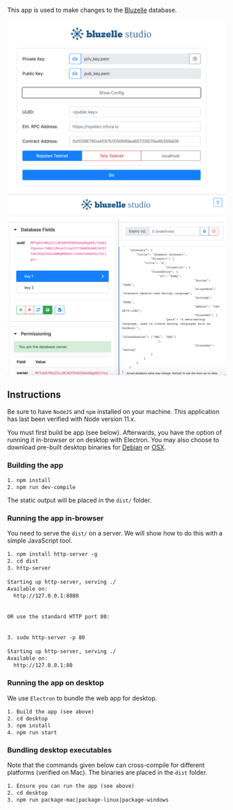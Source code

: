 This app is used to make changes to the [Bluzelle](https://bluzelle.com/) database.


<img src="screen1.png"/>
<img src="screen2.png"/>


## Instructions

Be sure to have `NodeJS` and `npm` installed on your machine. This application has last been verified with Node version 11.x. 

You must first build be app (see below). Afterwards, you have the option of running it in-browser or on desktop with Electron. You may also choose to download pre-built desktop binaries for [Debian](https://bluzelle.jfrog.io/bluzelle/list/debian-local/pool/) or [OSX](https://bluzelle.jfrog.io/bluzelle/list/OSX/).


### Building the app

```
1. npm install
2. npm run dev-compile
```

The static output will be placed in the `dist/` folder.


### Running the app in-browser

You need to serve the `dist/` on a server. We will show how to do this with a simple JavaScript tool.

```
1. npm install http-server -g
2. cd dist
3. http-server

Starting up http-server, serving ./
Available on:
  http://127.0.0.1:8080
  
  
OR use the standard HTTP port 80:


3. sudo http-server -p 80

Starting up http-server, serving ./
Available on:
  http://127.0.0.1:80
```


### Running the app on desktop

We use `Electron` to bundle the web app for desktop.

```
1. Build the app (see above)
2. cd desktop
3. npm install
4. npm run start
```


### Bundling desktop executables 

Note that the commands given below can cross-compile for different platforms (verified on Mac). The binaries are placed in the `dist` folder.

```
1. Ensure you can run the app (see above)
2. cd desktop
3. npm run package-mac|package-linux|package-windows
```
